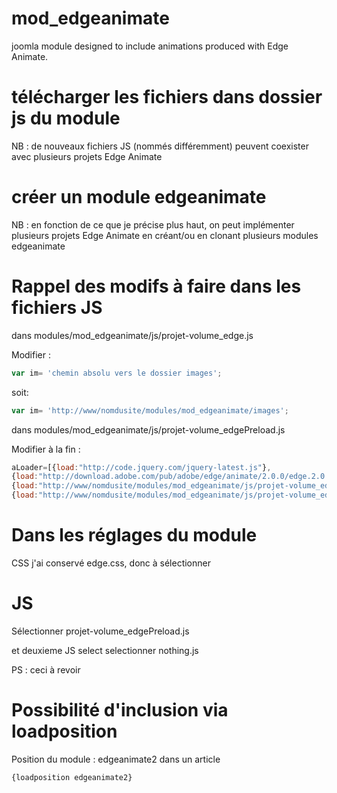 mod_edgeanimate
===============

joomla module designed  to include animations produced with Edge Animate.

#  télécharger les fichiers dans dossier js du module

NB : de nouveaux fichiers JS (nommés différemment) peuvent coexister avec plusieurs projets Edge Animate

# créer un module edgeanimate
NB : en fonction de ce que je précise plus haut, on peut implémenter plusieurs projets Edge Animate
en créant/ou en clonant plusieurs modules edgeanimate

# Rappel des modifs à faire dans les fichiers JS 
dans
modules/mod_edgeanimate/js/projet-volume_edge.js

Modifier :
``` js  
var im= 'chemin absolu vers le dossier images';
``` 
soit:
``` js  
var im= 'http://www/nomdusite/modules/mod_edgeanimate/images';
``` 

dans 
modules/mod_edgeanimate/js/projet-volume_edgePreload.js

Modifier à la fin :
``` js  
aLoader=[{load:"http://code.jquery.com/jquery-latest.js"},
{load:"http://download.adobe.com/pub/adobe/edge/animate/2.0.0/edge.2.0.0.min.js"},
{load:"http://www/nomdusite/modules/mod_edgeanimate/js/projet-volume_edge.js"},
{load:"http://www/nomdusite/modules/mod_edgeanimate/js/projet-volume_edgeActions.js"}];
``` 

# Dans les réglages du module 
CSS
j'ai conservé edge.css, donc à sélectionner

# JS
Sélectionner 
projet-volume_edgePreload.js

et deuxieme JS select
selectionner
nothing.js

PS : ceci à revoir

# Possibilité d'inclusion via loadposition
Position du module :
edgeanimate2
dans un article
``` js 
{loadposition edgeanimate2}
``` 
